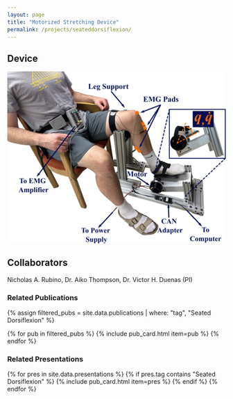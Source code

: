```yaml
---
layout: page
title: "Motorized Stretching Device"
permalink: /projects/seateddorsiflexion/
---
```


## Device
<img src="/assets/images/projects/stretching.png" alt="Motorized Stretching Device" class="project-img">

## Collaborators
Nicholas A. Rubino, Dr. Aiko Thompson, Dr. Victor H. Duenas (PI)

### Related Publications

{% assign filtered_pubs = site.data.publications | where: "tag", "Seated Dorsiflexion" %}

{% for pub in filtered_pubs %}
  {% include pub_card.html item=pub %}
{% endfor %}

### Related Presentations

{% for pres in site.data.presentations %}
  {% if pres.tag contains "Seated Dorsiflexion" %}
    {% include pub_card.html item=pres %}
  {% endif %}
{% endfor %}
